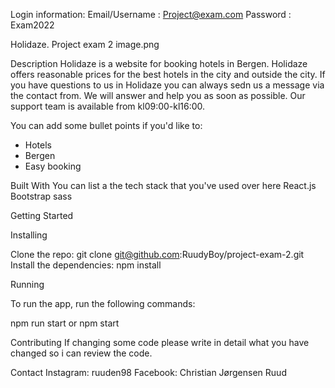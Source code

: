 Login information:
Email/Username : Project@exam.com
Password : Exam2022


Holidaze. Project exam 2
image.png


Description
Holidaze is a website for booking hotels in Bergen. Holidaze offers reasonable prices for the best hotels in the city and outside the city. If you have questions to us in Holidaze you can always sedn us a message via the contact from. We will answer and help you as soon as possible. Our support team is available from kl09:00-kl16:00.

You can add some bullet points if you'd like to:
- Hotels
- Bergen
- Easy booking

Built With
You can list a the tech stack that you've used over here
React.js
Bootstrap
sass

Getting Started

Installing

Clone the repo:
git clone git@github.com:RuudyBoy/project-exam-2.git
Install the dependencies:
npm install

Running

To run the app, run the following commands:

npm run start or npm start

Contributing
If changing some code please write in detail what you have changed so i can review the code.

Contact
Instagram: ruuden98
Facebook: Christian Jørgensen Ruud

